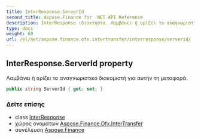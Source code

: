 ```yaml
---
title: InterResponse.ServerId
second_title: Aspose.Finance for .NET API Reference
description: InterResponse ιδιοκτησία. Λαμβάνει ή ορίζει το αναγνωριστικό διακομιστή για αυτήν τη μεταφορά.
type: docs
weight: 60
url: /el/net/aspose.finance.ofx.intertransfer/interresponse/serverid/
---
```

## InterResponse.ServerId property

Λαμβάνει ή ορίζει το αναγνωριστικό διακομιστή για αυτήν τη μεταφορά.

```csharp
public string ServerId { get; set; }
```

### Δείτε επίσης

* class [InterResponse](../)
* χώρος ονομάτων [Aspose.Finance.Ofx.InterTransfer](../../interresponse/)
* συνέλευση [Aspose.Finance](../../../)


